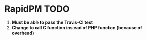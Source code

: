 # RapidPM TODO

1. **Must be able to pass the Travis-CI test**
2. **Change to call C function instead of PHP function (because of overhead)**

